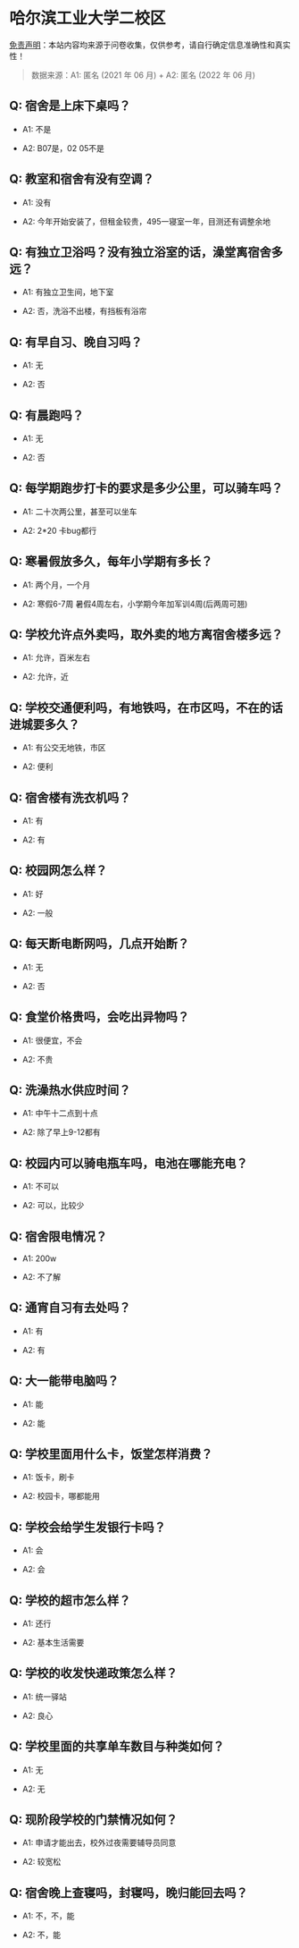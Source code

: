 # 哈尔滨工业大学二校区

[免责声明](https://colleges.chat/#_3)：本站内容均来源于问卷收集，仅供参考，请自行确定信息准确性和真实性！

> 数据来源：A1: 匿名 (2021 年 06 月) + A2: 匿名 (2022 年 06 月)

## Q: 宿舍是上床下桌吗？

- A1: 不是

- A2: B07是，02 05不是

## Q: 教室和宿舍有没有空调？

- A1: 没有

- A2: 今年开始安装了，但租金较贵，495一寝室一年，目测还有调整余地

## Q: 有独立卫浴吗？没有独立浴室的话，澡堂离宿舍多远？

- A1: 有独立卫生间，地下室

- A2: 否，洗浴不出楼，有挡板有浴帘

## Q: 有早自习、晚自习吗？

- A1: 无

- A2: 否

## Q: 有晨跑吗？

- A1: 无

- A2: 否

## Q: 每学期跑步打卡的要求是多少公里，可以骑车吗？

- A1: 二十次两公里，甚至可以坐车

- A2: 2\*20 卡bug都行

## Q: 寒暑假放多久，每年小学期有多长？

- A1: 两个月，一个月

- A2: 寒假6-7周 暑假4周左右，小学期今年加军训4周(后两周可翘)

## Q: 学校允许点外卖吗，取外卖的地方离宿舍楼多远？

- A1: 允许，百米左右

- A2: 允许，近

## Q: 学校交通便利吗，有地铁吗，在市区吗，不在的话进城要多久？

- A1: 有公交无地铁，市区

- A2: 便利

## Q: 宿舍楼有洗衣机吗？

- A1: 有

- A2: 有

## Q: 校园网怎么样？

- A1: 好

- A2: 一般

## Q: 每天断电断网吗，几点开始断？

- A1: 无

- A2: 否

## Q: 食堂价格贵吗，会吃出异物吗？

- A1: 很便宜，不会

- A2: 不贵

## Q: 洗澡热水供应时间？

- A1: 中午十二点到十点

- A2: 除了早上9-12都有

## Q: 校园内可以骑电瓶车吗，电池在哪能充电？

- A1: 不可以

- A2: 可以，比较少

## Q: 宿舍限电情况？

- A1: 200w

- A2: 不了解

## Q: 通宵自习有去处吗？

- A1: 有

- A2: 有

## Q: 大一能带电脑吗？

- A1: 能

- A2: 能

## Q: 学校里面用什么卡，饭堂怎样消费？

- A1: 饭卡，刷卡

- A2: 校园卡，哪都能用

## Q: 学校会给学生发银行卡吗？

- A1: 会

- A2: 会

## Q: 学校的超市怎么样？

- A1: 还行

- A2: 基本生活需要

## Q: 学校的收发快递政策怎么样？

- A1: 统一驿站

- A2: 良心

## Q: 学校里面的共享单车数目与种类如何？

- A1: 无

- A2: 无

## Q: 现阶段学校的门禁情况如何？

- A1: 申请才能出去，校外过夜需要辅导员同意

- A2: 较宽松

## Q: 宿舍晚上查寝吗，封寝吗，晚归能回去吗？

- A1: 不，不，能

- A2: 不，能

